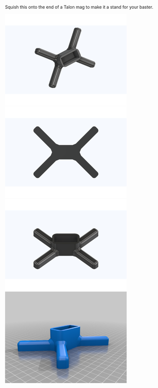 Squish this onto the end of a Talon mag to make it a stand for your baster.

<img src="images/Talon_Mag_Stand_Sock_v13.png" style="width:400px;">

<img src="images/Talon_Mag_Stand_Sock_v13_2.png" style="width:400px;">

<img src="images/Talon_Mag_Stand_Sock_v13_3.png" style="width:400px;">

<img src="images/Talon_Mag_Stand_v1.png" style="width:400px;">
